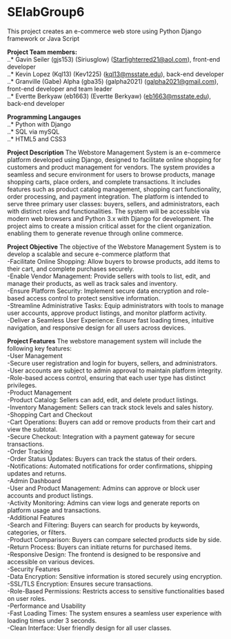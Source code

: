 # SElabGroup6
This project creates an e-commerce web store using Python Django framework or Java Script

**Project Team members: <br />**
..* Gavin Seiler (gjs153) (Siriusglow) (Starfighterred21@aol.com), front-end developer <br />
..* Kevin Lopez (Kql13) (Kev1225) (kql13@msstate.edu), back-end developer <br />
..* Granville (Gabe) Alpha (gba35) (galpha2021) (galpha2021@gmail.com), front-end developer and team leader <br />
..* Evertte Berkyaw (eb1663) (Evertte Berkyaw) (eb1663@msstate.edu), back-end developer <br />

**Programming Langauges** <br />
..* Python with Django <br />
..* SQL via mySQL <br />
..* HTML5 and CSS3 <br />

**Project Description**
The Webstore Management System is an e-commerce platform developed using Django, designed to facilitate online shopping for customers and product management for vendors. The system provides a seamless and secure environment for users to browse products, manage shopping carts, place orders, and complete transactions. It includes features such as product catalog management, shopping cart functionality, order processing, and payment integration. The platform is intended to serve three primary user classes: buyers, sellers, and administrators, each with distinct roles and functionalities. The system will be accessible via modern web browsers and Python 3.x with Django for development. The project aims to create a mission critical asset for the client organization. enabling them to generate revenue through online commerce.

**Project Objective**
The objective of the Webstore Management System is to develop a scalable and secure e-commerce platform that <br />
-Facilitate Online Shopping: Allow buyers to browse products, add items to their cart, and complete purchases securely. <br />
-Enable Vendor Management: Provide sellers with tools to list, edit, and manage their products, as well as track sales and inventory. <br />
-Ensure Platform Security: Implement secure data encryption and role-based access control to protect sensitive information. <br />
-Streamline Administrative Tasks: Equip administrators with tools to manage user accounts, approve product listings, and monitor platform activity. <br />
-Deliver a Seamless User Experience: Ensure fast loading times, intuitive navigation, and responsive design for all users across devices. <br />

**Project Features**
The webstore management system will include the following key features: <br />
-User Management <br />
  -Secure user registration and login for buyers, sellers, and administrators. <br />
  -User accounts are subject to admin approval to maintain platform integrity. <br />
  -Role-based access control, ensuring that each user type has distinct privileges. <br />
-Product Management <br />
  -Product Catalog: Sellers can add, edit, and delete product listings. <br />
  -Inventory Management: Sellers can track stock levels and sales history. <br />
-Shopping Cart and Checkout <br />
  -Cart Operations: Buyers can add or remove products from their cart and view the subtotal. <br />
  -Secure Checkout: Integration with a payment gateway for secure transactions. <br />
-Order Tracking <br />
  -Order Status Updates: Buyers can track the status of their orders. <br />
  -Notifications: Automated notifications for order confirmations, shipping updates and returns. <br />
-Admin Dashboard <br />
  -User and Product Management: Admins can approve or block user accounts and product listings. <br />
  -Activity Monitoring: Admins can view logs and generate reports on platform usage and transactions. <br />
-Additional Features <br />
  -Search and Filtering: Buyers can search for products by keywords, categories, or filters. <br />
  -Product Comparison: Buyers can compare selected products side by side. <br />
  -Return Process: Buyers can initiate returns for purchased items. <br />
  -Responsive Design: The frontend is designed to be responsive and accessible on various devices. <br />
-Security Features <br />
  -Data Encryption: Sensitive information is stored securely using encryption. <br />
  -SSL/TLS Encryption: Ensures secure transactions. <br />
  -Role-Based Permissions: Restricts access to sensitive functionalities based on user roles. <br />
-Performance and Usability <br />
  -Fast Loading Times: The system ensures a seamless user experience with loading times under 3 seconds. <br />
  -Clean Interface: User friendly design for all user classes. <br />
